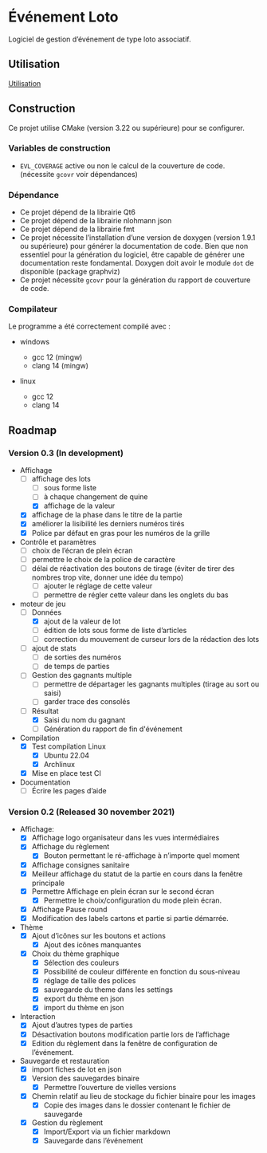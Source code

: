 # Événement Loto

Logiciel de gestion d’événement de type loto associatif.

## Utilisation

[Utilisation](document/Utilisation.md)

## Construction

Ce projet utilise CMake (version 3.22 ou supérieure) pour se configurer.

### Variables de construction

* `EVL_COVERAGE` active ou non le calcul de la couverture de code.
  (nécessite `gcovr` voir dépendances)

### Dépendance

* Ce projet dépend de la librairie Qt6
* Ce projet dépend de la librairie nlohmann json
* Ce projet dépend de la librairie fmt
* Ce projet nécessite l’installation d’une version de doxygen (version 1.9.1 ou supérieure) pour générer la
  documentation de code. Bien que non essentiel pour la génération du logiciel, être capable de générer une
  documentation reste fondamental. Doxygen doit avoir le module `dot` de disponible (package graphviz)
* Ce projet nécessite `gcovr` pour la génération du rapport de couverture de code.

### Compilateur

Le programme a été correctement compilé avec :

* windows
  * gcc 12 (mingw)
  * clang 14 (mingw)

* linux
  * gcc 12
  * clang 14

## Roadmap

### Version 0.3 (In development)

* Affichage
  * [ ] affichage des lots
    * [ ] sous forme liste
    * [ ] à chaque changement de quine
    * [X] affichage de la valeur
  * [X] affichage de la phase dans le titre de la partie
  * [X] améliorer la lisibilité les derniers numéros tirés
  * [X] Police par défaut en gras pour les numéros de la grille
* Contrôle et paramètres
  * [ ] choix de l’écran de plein écran
  * [ ] permettre le choix de la police de caractère
  * [ ] délai de réactivation des boutons de tirage (éviter de tirer des nombres trop vite, donner une idée du tempo)
    * [ ] ajouter le réglage de cette valeur
    * [ ] permettre de régler cette valeur dans les onglets du bas
* moteur de jeu
  * [ ] Données
    * [X] ajout de la valeur de lot
    * [ ] édition de lots sous forme de liste d’articles
    * [ ] correction du mouvement de curseur lors de la rédaction des lots
  * [ ] ajout de stats
    * [ ] de sorties des numéros
    * [ ] de temps de parties
  * [ ] Gestion des gagnants multiple
    * [ ] permettre de départager les gagnants multiples (tirage au sort ou saisi)
    * [ ] garder trace des consolés
  * [ ] Résultat
    * [X] Saisi du nom du gagnant
    * [ ] Génération du rapport de fin d'événement
* Compilation
  * [X] Test compilation Linux
    * [X] Ubuntu 22.04
    * [X] Archlinux
  * [X] Mise en place test CI
* Documentation
  * [ ] Écrire les pages d’aide

### Version 0.2 (Released 30 november 2021)

* Affichage:
  * [X] Affichage logo organisateur dans les vues intermédiaires
  * [X] Affichage du règlement
    * [X] Bouton permettant le ré-affichage à n’importe quel moment
  * [X] Affichage consignes sanitaire
  * [X] Meilleur affichage du statut de la partie en cours dans la fenêtre principale
  * [X] Permettre Affichage en plein écran sur le second écran
    * [X] Permettre le choix/configuration du mode plein écran.
  * [X] Affichage Pause round
  * [x] Modification des labels cartons et partie si partie démarrée.
* Thème
  * [X] Ajout d’icônes sur les boutons et actions
    * [X] Ajout des icônes manquantes
  * [X] Choix du thème graphique
    * [X] Sélection des couleurs
    * [X] Possibilité de couleur différente en fonction du sous-niveau
    * [X] réglage de taille des polices
    * [X] sauvegarde du theme dans les settings
    * [X] export du thème en json
    * [X] import du thème en json
* Interaction
  * [X] Ajout d’autres types de parties
  * [x] Désactivation boutons modification partie lors de l’affichage
  * [X] Edition du règlement dans la fenêtre de configuration de l’événement.
* Sauvegarde et restauration
  * [X] import fiches de lot en json
  * [X] Version des sauvegardes binaire
    * [X] Permettre l’ouverture de vielles versions
  * [X] Chemin relatif au lieu de stockage du fichier binaire pour les images
    * [X] Copie des images dans le dossier contenant le fichier de sauvegarde
  * [X] Gestion du règlement
    * [X] Import/Export via un fichier markdown
    * [X] Sauvegarde dans l’événement